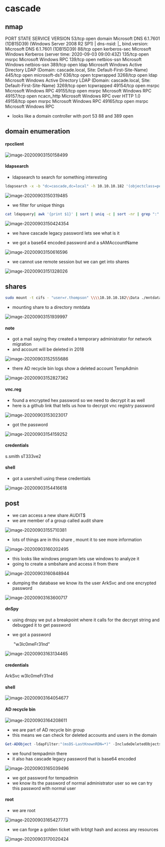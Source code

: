# cascade



## nmap



PORT      STATE SERVICE       VERSION
53/tcp    open  domain        Microsoft DNS 6.1.7601 (1DB15D39) (Windows Server 2008 R2 SP1)
| dns-nsid: 
|_  bind.version: Microsoft DNS 6.1.7601 (1DB15D39)
88/tcp    open  kerberos-sec  Microsoft Windows Kerberos (server time: 2020-09-03 09:00:43Z)
135/tcp   open  msrpc         Microsoft Windows RPC
139/tcp   open  netbios-ssn   Microsoft Windows netbios-ssn
389/tcp   open  ldap          Microsoft Windows Active Directory LDAP (Domain: cascade.local, Site: Default-First-Site-Name)
445/tcp   open  microsoft-ds?
636/tcp   open  tcpwrapped
3268/tcp  open  ldap          Microsoft Windows Active Directory LDAP (Domain: cascade.local, Site: Default-First-Site-Name)
3269/tcp  open  tcpwrapped
49154/tcp open  msrpc         Microsoft Windows RPC
49155/tcp open  msrpc         Microsoft Windows RPC
49157/tcp open  ncacn_http    Microsoft Windows RPC over HTTP 1.0
49158/tcp open  msrpc         Microsoft Windows RPC
49165/tcp open  msrpc         Microsoft Windows RPC



- looks like a domain controller with port 53 88 and 389 open



## domain enumeration

#### rpcclient

![image-20200903150158499](cascade.assets/image-20200903150158499.png)



#### ldapsearch

- ldapsearch to search for something interesting

```bash
ldapsearch -x -b "dc=cascade,dc=local" -h 10.10.10.182 '(objectclass=person)'
```

![image-20200903150319485](cascade.assets/image-20200903150319485.png)



- we filter for unique things

```bash
cat ldapquery| awk '{print $1}' | sort | uniq -c | sort -nr | grep ":"
```

![image-20200903150424354](cascade.assets/image-20200903150424354.png)

- we have cascade legacy password lets see what is it

- we got a base64 encoded password and a sAMAccountName

![image-20200903150616596](cascade.assets/image-20200903150616596.png)



- we cannot  use remote session but we can get into shares 

![image-20200903151328026](cascade.assets/image-20200903151328026.png)



## shares

```bash
sudo mount -t cifs - "user=r.thompson" \\\\10.10.10.182\\Data ./mntdata
```

- mounting share to a directory mntdata

![image-20200903151939997](cascade.assets/image-20200903151939997.png)



#### note

- got a mail saying they created a temporary administrator for network migration
- and account will be deleted in 2018

![image-20200903152555686](cascade.assets/image-20200903152555686.png)

- there AD recycle bin logs show a deleted account TempAdmin

![image-20200903152827362](cascade.assets/image-20200903152827362.png)



#### vnc.reg

- found a encrypted hex password so we need to decrypt it as well
- here is a github link that tells us how to decrypt vnc registry password

![image-20200903153023017](cascade.assets/image-20200903153023017.png)

- got the password

![image-20200903154159252](cascade.assets/image-20200903154159252.png)



#### credentials

s.smith					sT333ve2

#### shell

- got a usershell using these credentials

![image-20200903154416618](cascade.assets/image-20200903154416618.png)





## post

- we can access a new share AUDIT$
- we are member of a group called audit share 

![image-20200903155710381](cascade.assets/image-20200903155710381.png)

- lots of things are in this share , mount it to see more information

![image-20200903160202495](cascade.assets/image-20200903160202495.png)



- this looks like windows program lets use windows to analyze it
- going to create a smbshare and access it from there

![image-20200903160848944](cascade.assets/image-20200903160848944.png)

- dumping the database we know its the user ArkSvc and one encrypted password

![image-20200903163600717](cascade.assets/image-20200903163600717.png)

#### dnSpy

- using dnspy we put a breakpoint where it calls for the decrypt string and debugged it to get password

- we got a password

  ​			"w3lc0meFr31nd"

![image-20200903163134465](cascade.assets/image-20200903163134465.png)



#### credentials

ArkSvc									w3lc0meFr31nd

#### shell

![image-20200903164054677](cascade.assets/image-20200903164054677.png)



#### AD recycle bin

![image-20200903164208611](cascade.assets/image-20200903164208611.png)

- we are part of AD recycle bin group
- this means we can check for deleted accounts and users in the domain



```powershell
Get-ADObject -ldapFilter:"(msDS-LastKnownRDN=*)" -IncludeDeletedObjects -property *
```

- we found tempadmin there 
- it also has cascade legacy password that is base64 encoded

![image-20200903165039496](cascade.assets/image-20200903165039496.png)

- we got password for tempadmin
- we know its the password of normal administrator user so we can try this password with normal user



#### root

- we are root

![image-20200903165427773](cascade.assets/image-20200903165427773.png)



- we can forge a golden ticket with krbtgt hash and access any resources

![image-20200903170020424](cascade.assets/image-20200903170020424.png)